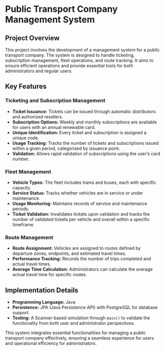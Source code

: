 # Public Transport Company Management System

## Project Overview

This project involves the development of a management system for a public transport company. The system is designed to handle ticketing, subscription management, fleet operations, and route tracking. It aims to ensure efficient operations and provide essential tools for both administrators and regular users.

## Key Features

### Ticketing and Subscription Management
- **Ticket Issuance:** Tickets can be issued through automatic distributors and authorized resellers.
- **Subscription Options:** Weekly and monthly subscriptions are available for users with an annual renewable card.
- **Unique Identification:** Every ticket and subscription is assigned a unique code.
- **Usage Tracking:** Tracks the number of tickets and subscriptions issued within a given period, categorized by issuance point.
- **Validation:** Allows rapid validation of subscriptions using the user’s card number.

### Fleet Management
- **Vehicle Types:** The fleet includes trams and buses, each with specific capacity.
- **Service Status:** Tracks whether vehicles are in service or under maintenance.
- **Usage Monitoring:** Maintains records of service and maintenance periods.
- **Ticket Validation:** Invalidates tickets upon validation and tracks the number of validated tickets per vehicle and overall within a specific timeframe.

### Route Management
- **Route Assignment:** Vehicles are assigned to routes defined by departure zones, endpoints, and estimated travel times.
- **Performance Tracking:** Records the number of trips completed and actual travel times.
- **Average Time Calculation:** Administrators can calculate the average actual travel time for specific routes.

## Implementation Details

- **Programming Language:** Java
- **Persistence:** JPA (Java Persistence API) with PostgreSQL for database support.
- **Testing:** A Scanner-based simulation through `main()` to validate the functionality from both user and administrator perspectives.

This system integrates essential functionalities for managing a public transport company effectively, ensuring a seamless experience for users and operational efficiency for administrators.

